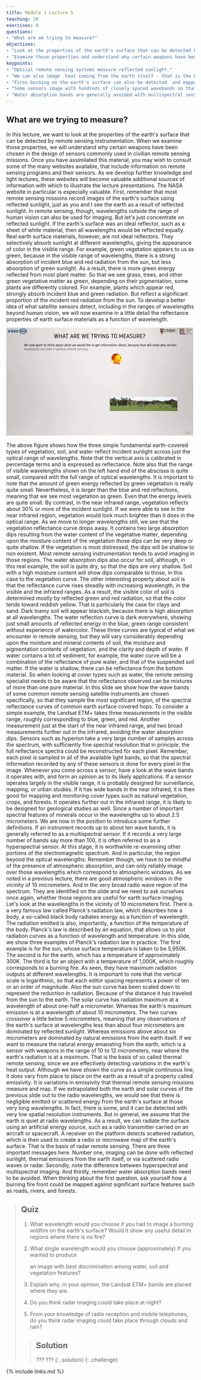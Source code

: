 ```yaml
---
title: Module 1 Lecture 5
teaching: 20
exercises: 0
questions:
- "What are we trying to measure?"
objectives:
- "Look at the properties of the earth's surface that can be detected by remote sensing instrumentation."
- "Examine those properties and understand why certain weapons have been chosen in the design of sensors commonly used in civilian remote sensing missions"
keypoints:
- "Optical remote sensing systems measure reflected sunlight."
- "We can also image  heat coming from the earth itself - that is the basis of thermal imaging."
- "Fires burning on the earth's surface can also be detected  and mapped."
- "Some sensors image with hundreds of closely spaced wavebands so that fine details in reflectance spectra can detected.  Those sensors are called hyperspectral, as against multispectral when fewer than about 10wavebands areused."
- "Water absorption bands are generally avoided with multispectral sensors."
---
```


## What are we trying to measure?

In this lecture, we want to look at the properties of the earth's surface that can be detected by remote sensing instrumentation. When we examine those properties, we will understand why certain weapons have been chosen in the design of sensors commonly used in civilian remote sensing missions. Once you have assimilated this material, you may wish to consult some of the many websites available, that include information on remote sensing programs and their sensors. As we develop further knowledge and light lectures, these websites will become valuable additional sources of information with which to illustrate the lecture presentations. The NASA website in particular is especially valuable. First, remember that most remote sensing missions record images of the earth's surface using reflected sunlight, just as you and I see the earth as a result of reflected sunlight. In remote sensing, though, wavelengths outside the range of human vision can also be used for imaging. But let's just concentrate on reflected sunlight. If the earth's surface was an ideal reflector, such as a sheet of white material, then all wavelengths would be reflected equally. Real earth surface materials, however, are not ideal reflectors. They selectively absorb sunlight at different wavelengths, giving the appearance of color in the visible range. For example, green vegetation appears to us as green, because in the visible range of wavelengths, there is a strong absorption of incident blue and red radiation from the sun, but less absorption of green sunlight. As a result, there is more green energy reflected from most plant matter. So that we see grass, trees, and other green vegetative matter as green, depending on their pigmentation, some plants are differently colored. For example, plants which appear red, strongly absorb incident blue and green radiation. But reflect a significant proportion of the incident red radiation from the sun. To develop a better idea of what satellite sensors detect, including in the ranges of wavelengths beyond human vision, we will now examine in a little detail the reflectance properties of earth surface materials as a function of wavelength.

 ![what_is_measured](..\fig\Lec_5\what_is_measured.gif)

The above figure shows how the three simple fundamental earth-covered types of vegetation, soil, and water reflect incident sunlight across just the optical range of wavelengths. Note that the vertical axis is calibrated in percentage terms and is expressed as reflectance. Note also that the range of visible wavelengths shown on the left hand end of the abscissa is quite small, compared with the full range of optical wavelengths. It is important to note that the amount of green energy reflected by green vegetation is really quite small. Nevertheless, it is larger than the blue and red reflections, meaning that we see most vegetation as green. Even that the energy levels are quite small. By contrast, in the near infrared range, vegetation reflects about 30% or more of the incident sunlight. If we were able to see in the near infrared region, vegetation would look much brighter than it does in the optical range. As we move to longer wavelengths still, we see that the vegetation reflectance curve drops away. It contains two large absorption dips resulting from the water content of the vegetative matter, depending upon the moisture content of the vegetation those dips can be very deep or quite shallow. If the vegetation is most distressed, the dips will be shallow to non existent. Most remote sensing instrumentation tends to avoid imaging in those regions. The water absorption dips also occur for soil, although, in this real example, the soil is quite dry, so that the dips are very shallow. Soil with a high moisture content will show dips comparable to those, in this case to the vegetation curve. The other interesting property about soil is that the reflectance curve rises steadily with increasing wavelength, in the visible and the infrared ranges. As a result, the visible color of soil is determined mostly by reflected green and red radiation, so that the color tends toward reddish yellow. That is particularly the case for clays and sand. Dark loamy soil will appear blackish, because there is high absorption at all wavelengths. The water reflection curve is dark everywhere, showing just small amounts of reflected energy in the blue, green range consistent without experience of watercolor. These three curves are typical of what we encounter in remote sensing, but they will vary considerably depending upon the moisture and mineral contents of soil, the moisture and pigmentation contents of vegetation, and the clarity and depth of water. If water contains a lot of sediment, for example, the water curve will be a combination of the reflectance of pure water, and that of the suspended soil matter. If the water is shallow, there can be reflectance from the bottom material. So when looking at cover types such as water, the remote sensing specialist needs to be aware that the reflectance observed can be mixtures of more than one pure material. In this slide we show how the wave bands of some common remote sensing satellite instruments are chosen specifically, so that they sample the most significant region, of the spectral reflectance curves of common earth surface covered hops. To consider a simple example, the Landsat ETM+ takes three measurements in the visible range, roughly corresponding to blue, green, and red. Another measurement just at the start of the near infrared range, and two broad measurements further out in the infrared, avoiding the water absorption dips. Sensors such as hyperion take a very large number of samples across the spectrum, with sufficiently fine spectral resolution that in principle, the full reflectance spectra could be reconstructed for each pixel. Remember, each pixel is sampled in all of the available light bands, so that the spectral information recorded by any of these sensors is done for every pixel in the image. Whenever you come across a sensor, have a look at the wave bands it operates with, and form an opinion as to its likely applications. If a sensor operates largely in the visible range, it is probably designed for surveillance, mapping, or urban studies. If it has wide bands in the near infrared, it is then good for mapping and monitoring cover types such as natural vegetation, crops, and forests. It operates further out in the infrared range, it is likely to be designed for geological studies as well. Since a number of important spectral features of minerals occur in the wavelengths up to about 2.5 micrometers. We are now in the position to introduce some further definitions. If an instrument records up to about ten wave bands, it is generally referred to as a multispectral sensor. If it records a very large number of bands say more than 100, it is often referred to as a hyperspectral sensor. At this stage, it is worthwhile re-examining other portions of the electromagnetic spectrum. And in particular, the region beyond the optical wavelengths. Remember though, we have to be mindful of the presence of atmospheric absorption, and can only reliably image over those wavelengths which correspond to atmospheric windows. As we noted in a previous lecture, there are good atmospheric windows in the vicinity of 10 micrometers. And in the very broad radio wave region of the spectrum. They are identified on the slide and we need to ask ourselves once again, whether those regions are useful for earth surface imaging. Let's look at the wavelengths in the vicinity of 10 micrometers first. There is a very famous law called Planck's radiation law, which describes how a body, a so-called black body radiates energy as a function of wavelength. The radiation emitted is also, importantly, a function of the temperature of the body. Planck's law is described by an equation, that allows us to plot radiation curves as a function of wavelength and temperature. In this slide, we show three examples of Planck's radiation law in practice. The first example is for the sun, whose surface temperature is taken to be 5,950K. The second is for the earth, which has a temperature of approximately 300K. The third is for an object with a temperature of 1,000K, which roughly corresponds to a burning fire. As seen, they have maximum radiation outputs at different wavelengths. It is important to note that the vertical scale is logarithmic, so that each editor spacing represents a power of ten or an order of magnitude. Also the sun curve has been scaled down to represent the reduction in radiation. Because of the distance it has traveled from the sun to the earth. The solar curve has radiation maximum at a wavelength of about one-half a micrometer. Whereas the earth's maximum emission is at a wavelength of about 10 micrometers. The two curves crossover a little below 5 micrometers, meaning that any observations of the earth's surface at wavelengths less than about four micrometers are dominated by reflected sunlight. Whereas emissions above about six micrometers are dominated by natural emissions from the earth itself. If we want to measure the natural energy emanating from the earth, which is a sensor with weapons in the range of 10 to 12 micrometers, near where the earth's radiation is at a maximum. That is the basis of so called thermal remote sensing, since we are effectively detecting variations in the earth's heat output. Although we have shown the curve as a simple continuous line, it does vary from place to place on the earth as a result of a property called emissivity. It is variations in emissivity that thermal remote sensing missions measure and map. If we extrapolated both the earth and solar curves of the previous slide out to the radio wavelengths, we would see that there is negligible emitted or scattered energy from the earth's surface at those very long wavelengths. In fact, there is some, and it can be detected with very low spatial resolution instruments. But in general, we assume that the earth is quiet at radio wavelengths. As a result, we can radiate the surface using an artificial energy source, such as a radio transmitter carried on an aircraft or spacecraft. A receiver on the platform detects scattered radiation, which is then used to create a radio or microwave map of the earth's surface. That is the basis of radar remote sensing. There are three important messages here. Number one, imaging can be done with reflected sunlight, thermal emissions from the earth itself, or via scattered radio waves or radar. Secondly, note the difference between hyperspectral and multispectral imaging. And thirdly, remember water absorption bands need to be avoided. When thinking about the first question, ask yourself how a burning fire front could be mapped against significant surface features such as roads, rivers, and forests. 

> ## Quiz
>
> 1. What wavelength would you choose if you had to image  a burning wildfire on the earth's surface? 
>    Would it show any useful detail in regions where there is no fire?
>
> 2. What single wavelength would you choose (approximately) if you wanted to produce
>
>    an image with best discrimination among water, soil and vegetation features?
>
> 3. Explain why, in your opinion, the Landsat ETM+ bands are placed where they are.
>
> 4. Do you  think radar imaging could take place at night?
>
> 5. From your knowledge of radio reception and mobile telephones, do you think radar imaging could take  place through clouds and rain?
>
> > ## Solution
> >
> > ???
> > ???
> {: .solution}
{: .challenge}

 {% include links.md %}

